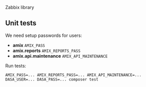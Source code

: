 Zabbix library

## Unit tests

We need setup passwords for users:

- **amix** `AMIX_PASS`
- **amix.reports** `AMIX_REPORTS_PASS`
- **amix.api.maintenance** `AMIX_API_MAINTENANCE`

Run tests:

```
AMIX_PASS=... AMIX_REPORTS_PASS=... AMIX_API_MAINTENANCE=... DASA_USER=... DASA_PASS=... composer test
```
